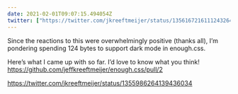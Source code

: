 ```yaml
---
date: 2021-02-01T09:07:15.494054Z
twitter: ["https://twitter.com/jkreeftmeijer/status/1356167216111243264"]
---
```

Since the reactions to this were overwhelmingly positive (thanks all), I’m pondering spending 124 bytes to support dark mode in enough.css. 

Here’s what I came up with so far. I’d love to know what you think! https://github.com/jeffkreeftmeijer/enough.css/pull/2

https://twitter.com/jkreeftmeijer/status/1355986264139436034
